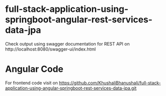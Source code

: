 # full-stack-application-using-springboot-angular-rest-services-data-jpa

Check output using swagger documentation for REST API on http://localhost:8080/swagger-ui/index.html

# Angular Code

For frontend code visit on https://github.com/KhushaliBhanushali/full-stack-application-using-angular-springboot-rest-services-data-jpa.git
